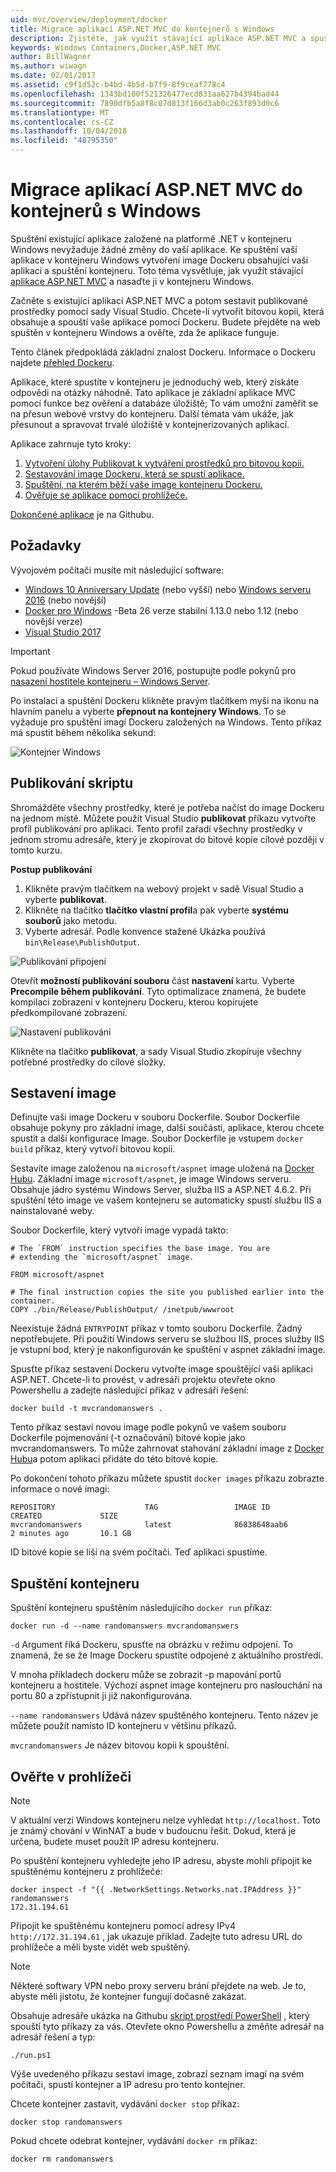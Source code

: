 ```yaml
---
uid: mvc/overview/deployment/docker
title: Migrace aplikací ASP.NET MVC do kontejnerů s Windows
description: Zjistěte, jak využít stávající aplikace ASP.NET MVC a spustíte ji v kontejneru Windows Docker
keywords: Windows Containers,Docker,ASP.NET MVC
author: BillWagner
ms.author: wiwagn
ms.date: 02/01/2017
ms.assetid: c9f1d52c-b4bd-4b5d-b7f9-8f9ceaf778c4
ms.openlocfilehash: 1343bd100f521326477ecd831aa627b4394bad44
ms.sourcegitcommit: 7890dfb5a8f8c07d813f166d3ab0c263f893d0c6
ms.translationtype: MT
ms.contentlocale: cs-CZ
ms.lasthandoff: 10/04/2018
ms.locfileid: "48795350"
---
```

# <a name="migrating-aspnet-mvc-applications-to-windows-containers"></a>Migrace aplikací ASP.NET MVC do kontejnerů s Windows

Spuštění existující aplikace založené na platformě .NET v kontejneru Windows nevyžaduje žádné změny do vaší aplikace. Ke spuštění vaší aplikace v kontejneru Windows vytvoření image Dockeru obsahující vaši aplikaci a spuštění kontejneru. Toto téma vysvětluje, jak využít stávající [aplikace ASP.NET MVC](http://www.asp.net/mvc) a nasaďte ji v kontejneru Windows.

Začněte s existující aplikaci ASP.NET MVC a potom sestavit publikované prostředky pomocí sady Visual Studio. Chcete-li vytvořit bitovou kopii, která obsahuje a spouští vaše aplikace pomocí Dockeru. Budete přejděte na web spuštěn v kontejneru Windows a ověřte, zda že aplikace funguje.

Tento článek předpokládá základní znalost Dockeru. Informace o Dockeru najdete [přehled Dockeru](https://docs.docker.com/engine/understanding-docker/).

Aplikace, které spustíte v kontejneru je jednoduchý web, který získáte odpovědi na otázky náhodně. Tato aplikace je základní aplikace MVC pomocí funkce bez ověření a databáze úložiště; To vám umožní zaměřit se na přesun webové vrstvy do kontejneru. Další témata vám ukáže, jak přesunout a spravovat trvalé úložiště v kontejnerizovaných aplikací.

Aplikace zahrnuje tyto kroky:

1. [Vytvoření úlohy Publikovat k vytváření prostředků pro bitovou kopii.](#publish-script)
1. [Sestavování image Dockeru, která se spustí aplikace.](#build-the-image)
1. [Spuštění, na kterém běží vaše image kontejneru Dockeru.](#start-a-container)
1. [Ověřuje se aplikace pomocí prohlížeče.](#verify-in-the-browser)

[Dokončené aplikace](https://github.com/dotnet/docs/tree/master/samples/framework/docker/MVCRandomAnswerGenerator) je na Githubu.

## <a name="prerequisites"></a>Požadavky

Vývojovém počítači musíte mít následující software:

- [Windows 10 Anniversary Update](https://www.microsoft.com/software-download/windows10/) (nebo vyšší) nebo [Windows serveru 2016](https://www.microsoft.com/cloud-platform/windows-server) (nebo novější)
- [Docker pro Windows](https://docs.docker.com/docker-for-windows/) -Beta 26 verze stabilní 1.13.0 nebo 1.12 (nebo novější verze)
- [Visual Studio 2017](https://visualstudio.microsoft.com/downloads/?utm_medium=microsoft&utm_source=docs.microsoft.com&utm_campaign=button+cta&utm_content=download+vs2017)

> [!IMPORTANT]
> Pokud používáte Windows Server 2016, postupujte podle pokynů pro [nasazení hostitele kontejneru – Windows Server](https://msdn.microsoft.com/virtualization/windowscontainers/deployment/deployment).

Po instalaci a spuštění Dockeru klikněte pravým tlačítkem myši na ikonu na hlavním panelu a vyberte **přepnout na kontejnery Windows**. To se vyžaduje pro spuštění imagí Dockeru založených na Windows. Tento příkaz má spustit během několika sekund:

![Kontejner Windows][windows-container]

## <a name="publish-script"></a>Publikování skriptu

Shromážděte všechny prostředky, které je potřeba načíst do image Dockeru na jednom místě. Můžete použít Visual Studio **publikovat** příkazu vytvořte profil publikování pro aplikaci. Tento profil zařadí všechny prostředky v jednom stromu adresáře, který je zkopírovat do bitové kopie cílové později v tomto kurzu.

**Postup publikování**

1. Klikněte pravým tlačítkem na webový projekt v sadě Visual Studio a vyberte **publikovat**.
1. Klikněte na tlačítko **tlačítko vlastní profil**a pak vyberte **systému souborů** jako metodu.
1. Vyberte adresář. Podle konvence stažené Ukázka používá `bin\Release\PublishOutput`.

![Publikování připojení][publish-connection]

Otevřít **možností publikování souboru** část **nastavení** kartu. Vyberte **Precompile během publikování**. Tyto optimalizace znamená, že budete kompilaci zobrazení v kontejneru Dockeru, kterou kopírujete předkompilované zobrazení.

![Nastavení publikování][publish-settings]

Klikněte na tlačítko **publikovat**, a sady Visual Studio zkopíruje všechny potřebné prostředky do cílové složky.

## <a name="build-the-image"></a>Sestavení image

Definujte vaši image Dockeru v souboru Dockerfile. Soubor Dockerfile obsahuje pokyny pro základní image, další součásti, aplikace, kterou chcete spustit a další konfigurace Image.  Soubor Dockerfile je vstupem `docker build` příkaz, který vytvoří bitovou kopii.

Sestavíte image založenou na `microsoft/aspnet` image uložená na [Docker Hubu](https://hub.docker.com/r/microsoft/aspnet/).
Základní image `microsoft/aspnet`, je image Windows serveru. Obsahuje jádro systému Windows Server, služba IIS a ASP.NET 4.6.2. Při spuštění této image ve vašem kontejneru se automaticky spustí službu IIS a nainstalované weby.

Soubor Dockerfile, který vytvoří image vypadá takto:

```console
# The `FROM` instruction specifies the base image. You are
# extending the `microsoft/aspnet` image.

FROM microsoft/aspnet

# The final instruction copies the site you published earlier into the container.
COPY ./bin/Release/PublishOutput/ /inetpub/wwwroot
```

Neexistuje žádná `ENTRYPOINT` příkaz v tomto souboru Dockerfile. Žádný nepotřebujete. Při použití Windows serveru se službou IIS, proces služby IIS je vstupní bod, který je nakonfigurován ke spuštění v aspnet základní image.

Spusťte příkaz sestavení Dockeru vytvořte image spouštějící vaši aplikaci ASP.NET. Chcete-li to provést, v adresáři projektu otevřete okno Powershellu a zadejte následující příkaz v adresáři řešení:

```console
docker build -t mvcrandomanswers .
```

Tento příkaz sestaví novou image podle pokynů ve vašem souboru Dockerfile pojmenování (-t označování) bitové kopie jako mvcrandomanswers. To může zahrnovat stahování základní image z [Docker Hubu](http://hub.docker.com)a potom aplikaci přidáte do této bitové kopie.

Po dokončení tohoto příkazu můžete spustit `docker images` příkazu zobrazte informace o nové imagi:

```console
REPOSITORY                    TAG                 IMAGE ID            CREATED             SIZE
mvcrandomanswers              latest              86838648aab6        2 minutes ago       10.1 GB
```

ID bitové kopie se liší na svém počítači. Teď aplikaci spustíme.

## <a name="start-a-container"></a>Spuštění kontejneru

Spuštění kontejneru spuštěním následujícího `docker run` příkaz:

```console
docker run -d --name randomanswers mvcrandomanswers
```

`-d` Argument říká Dockeru, spusťte na obrázku v režimu odpojení. To znamená, že se že Image Dockeru spustíte odpojené z aktuálního prostředí.

V mnoha příkladech dockeru může se zobrazit -p mapování portů kontejneru a hostitele. Výchozí aspnet image kontejneru pro naslouchání na portu 80 a zpřístupnit ji již nakonfigurována.

`--name randomanswers` Udává název spuštěného kontejneru. Tento název je můžete použít namísto ID kontejneru v většinu příkazů.

`mvcrandomanswers` Je název bitovou kopii k spouštění.

## <a name="verify-in-the-browser"></a>Ověřte v prohlížeči

> [!NOTE]
> V aktuální verzi Windows kontejneru nelze vyhledat `http://localhost`.
> Toto je známý chování v WinNAT a bude v budoucnu řešit. Dokud, která je určena, budete muset použít IP adresu kontejneru.

Po spuštění kontejneru vyhledejte jeho IP adresu, abyste mohli připojit ke spuštěnému kontejneru z prohlížeče:

```console
docker inspect -f "{{ .NetworkSettings.Networks.nat.IPAddress }}" randomanswers
172.31.194.61
```

Připojit ke spuštěnému kontejneru pomocí adresy IPv4 `http://172.31.194.61` , jak ukazuje příklad. Zadejte tuto adresu URL do prohlížeče a měli byste vidět web spuštěný.

> [!NOTE]
> Některé softwary VPN nebo proxy serveru brání přejdete na web.
> Je to, abyste měli jistotu, že kontejner fungují dočasně zakázat.

Obsahuje adresáře ukázka na Githubu [skript prostředí PowerShell](https://github.com/dotnet/docs/tree/master/samples/framework/docker/MVCRandomAnswerGenerator/run.ps1) , který spouští tyto příkazy za vás. Otevřete okno Powershellu a změňte adresář na adresář řešení a typ:

```console
./run.ps1
```

Výše uvedeného příkazu sestaví image, zobrazí seznam imagí na svém počítači, spustí kontejner a IP adresu pro tento kontejner.

Chcete kontejner zastavit, vydávání `docker
stop` příkaz:

```console
docker stop randomanswers
```

Pokud chcete odebrat kontejner, vydávání `docker rm` příkaz:

```console
docker rm randomanswers
```

[windows-container]: media/aspnetmvc/SwitchContainer.png "Přepnout do kontejnerů Windows"
[publish-connection]: media/aspnetmvc/PublishConnection.png "Publikovat do systému souborů"
[publish-settings]: media/aspnetmvc/PublishSettings.png "Nastavení publikování"
